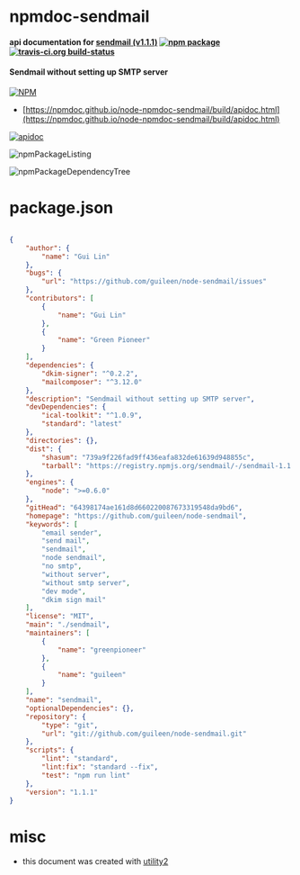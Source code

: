 # npmdoc-sendmail

#### api documentation for  [sendmail (v1.1.1)](https://github.com/guileen/node-sendmail)  [![npm package](https://img.shields.io/npm/v/npmdoc-sendmail.svg?style=flat-square)](https://www.npmjs.org/package/npmdoc-sendmail) [![travis-ci.org build-status](https://api.travis-ci.org/npmdoc/node-npmdoc-sendmail.svg)](https://travis-ci.org/npmdoc/node-npmdoc-sendmail)

#### Sendmail without setting up SMTP server

[![NPM](https://nodei.co/npm/sendmail.png?downloads=true&downloadRank=true&stars=true)](https://www.npmjs.com/package/sendmail)

- [https://npmdoc.github.io/node-npmdoc-sendmail/build/apidoc.html](https://npmdoc.github.io/node-npmdoc-sendmail/build/apidoc.html)

[![apidoc](https://npmdoc.github.io/node-npmdoc-sendmail/build/screenCapture.buildCi.browser.%252Ftmp%252Fbuild%252Fapidoc.html.png)](https://npmdoc.github.io/node-npmdoc-sendmail/build/apidoc.html)

![npmPackageListing](https://npmdoc.github.io/node-npmdoc-sendmail/build/screenCapture.npmPackageListing.svg)

![npmPackageDependencyTree](https://npmdoc.github.io/node-npmdoc-sendmail/build/screenCapture.npmPackageDependencyTree.svg)



# package.json

```json

{
    "author": {
        "name": "Gui Lin"
    },
    "bugs": {
        "url": "https://github.com/guileen/node-sendmail/issues"
    },
    "contributors": [
        {
            "name": "Gui Lin"
        },
        {
            "name": "Green Pioneer"
        }
    ],
    "dependencies": {
        "dkim-signer": "^0.2.2",
        "mailcomposer": "^3.12.0"
    },
    "description": "Sendmail without setting up SMTP server",
    "devDependencies": {
        "ical-toolkit": "^1.0.9",
        "standard": "latest"
    },
    "directories": {},
    "dist": {
        "shasum": "739a9f226fad9ff436eafa832de61639d948855c",
        "tarball": "https://registry.npmjs.org/sendmail/-/sendmail-1.1.1.tgz"
    },
    "engines": {
        "node": ">=0.6.0"
    },
    "gitHead": "64398174ae161d8d660220087673319548da9bd6",
    "homepage": "https://github.com/guileen/node-sendmail",
    "keywords": [
        "email sender",
        "send mail",
        "sendmail",
        "node sendmail",
        "no smtp",
        "without server",
        "without smtp server",
        "dev mode",
        "dkim sign mail"
    ],
    "license": "MIT",
    "main": "./sendmail",
    "maintainers": [
        {
            "name": "greenpioneer"
        },
        {
            "name": "guileen"
        }
    ],
    "name": "sendmail",
    "optionalDependencies": {},
    "repository": {
        "type": "git",
        "url": "git://github.com/guileen/node-sendmail.git"
    },
    "scripts": {
        "lint": "standard",
        "lint:fix": "standard --fix",
        "test": "npm run lint"
    },
    "version": "1.1.1"
}
```



# misc
- this document was created with [utility2](https://github.com/kaizhu256/node-utility2)

